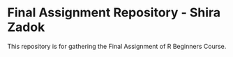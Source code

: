 # Final Assignment Repository - Shira Zadok
This repository is for gathering the Final Assignment of R Beginners Course.  
